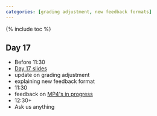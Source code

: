 ```yaml
---
categories: [grading adjustment, new feedback formats]
---
```


{% include toc %}


## Day 17
* Before 11:30
 * [Day 17 slides](https://docs.google.com/presentation/d/1xfGy3y8_zyE1sbXsQtlJMZ5RkmShYrgN5BSmFqolDQk/edit?usp=sharing)
 * update on grading adjustment
 * explaining new feedback format
* 11:30
 * feedback on [MP4's in progress](https://docs.google.com/presentation/d/1LDbsDEILQcqOkw66HMloAsLZEO5vDliYqm5ORtIRuXc/edit?usp=sharing)
* 12:30+
 * Ask us anything
